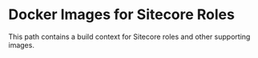 # Docker Images for Sitecore Roles

This path contains a build context for Sitecore roles and other supporting images.